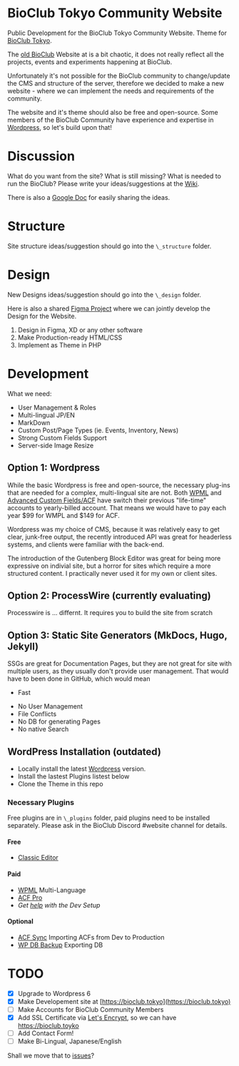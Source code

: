 # BioClub Tokyo Community Website

Public Development for the  BioClub Tokyo Community Website. Theme for [BioClub Tokyo](http://www.bioclub.tokyo).

The [old BioClub](bioclub.org) Website at is a bit chaotic, it does not really reflect all the projects, events and experiments happening at BioClub.

Unfortunately it's not possible for the BioClub community to change/update the CMS and structure of the server, therefore we decided to make a new website - where we can implement the needs and requirements of the community.

The website and it's theme should also be free and open-source. Some members of the BioClub Community have experience and expertise in [Wordpress](https://wordpress.org), so let's build upon that!

# Discussion

What do you want from the site? What is still missing? What is needed to run the BioClub? Please write your ideas/suggestions at the [Wiki](https://github.com/BioClub/BioClub-Wordpress-Theme/wiki).

There is also a [Google Doc](https://docs.google.com/document/d/1o2WTNjTxkZYKmCmdziS-a4XgKwddnrclsKorgtMeCUo/edit?usp=sharing) for easily sharing the ideas.

# Structure

Site structure ideas/suggestion should go into the `\_structure` folder.

# Design

New Designs ideas/suggestion should go into the `\_design` folder.

Here is also a shared [Figma Project](https://www.figma.com/file/UlvsISNrw5YMwFB7B3MuC6/BioClub-Tokyo---Website?type=design&node-id=0%3A1&mode=design&t=hWTEsAzRiLPzzu5x-1) where we can jointly develop the Design for the Website.

1. Design in Figma, XD or any other software
2. Make Production-ready HTML/CSS
3. Implement as Theme in PHP

# Development

What we need:
- User Management & Roles
- Multi-lingual JP/EN
- MarkDown
- Custom Post/Page Types (ie. Events, Inventory, News)
- Strong Custom Fields Support
- Server-side Image Resize


## Option 1: Wordpress

While the basic Wordpress is free and open-source, the necessary plug-ins that are needed for a complex, multi-lingual site are not. Both [WPML](https://wpml.org/purchase/) and [Advanced Custom Fields/ACF](https://www.advancedcustomfields.com) have switch their previous "life-time" accounts to yearly-billed account. That means we would have to pay each year $99 for WMPL and $149 for ACF.

Wordpress was my choice of CMS, because it was relatively easy to get clear, junk-free output, the recently introduced API was great for headerless systems, and clients were familiar with the back-end.

The introduction of the Gutenberg Block Editor was great for being more expressive on indivial site, but a horror for sites which require a more structured content. I practically never used it for my own or client sites.


## Option 2: ProcessWire (currently evaluating)

Processwire is ... differnt. It requires you to build the site from scratch

## Option 3: Static Site Generators (MkDocs, Hugo, Jekyll)

SSGs are great for Documentation Pages, but they are not great for site with multiple users, as they usually don't provide user management. That would have to been done in GitHub, which would mean 

+ Fast

- No User Management
- File Conflicts
- No DB for generating Pages
- No native Search


## WordPress Installation (outdated)

- Locally install the latest [Wordpress](https://wordpress.org/download/) version.
- Install the lastest Plugins listest below
- Clone the Theme in this repo

### Necessary Plugins
Free plugins are in `\_plugins` folder, paid plugins need to be installed separately. Please ask in the BioClub Discord #website channel for details.

#### Free
* [Classic Editor](https://wordpress.org/plugins/classic-editor/)

#### Paid
* [WPML](https://wpml.org) Multi-Language
* [ACF Pro](https://www.advancedcustomfields.com)
* _Get [help](https://fb.me/trembl) with the Dev Setup_

#### Optional
* [ACF Sync](https://github.com/thomascharbit/acf-sync) Importing ACFs from Dev to Production
* [WP DB Backup](https://wordpress.org/plugins/wp-db-backup/) Exporting DB

# TODO
- [x] Upgrade to Wordpress 6
- [x] Make Developement site at [https://bioclub.tokyo](https://bioclub.tokyo)
- [ ] Make Accounts for BioClub Community Members
- [x] Add SSL Certificate via [Let's Encrypt](https://letsencrypt.org), so we can have https://bioclub.toyko
- [ ] Add Contact Form!
- [ ] Make Bi-Lingual, Japanese/English

Shall we move that to [issues](https://github.com/BioClub/BioClub-Wordpress-Theme/issues)?

